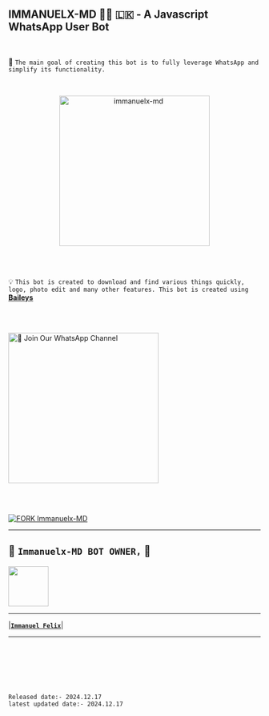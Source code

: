 <br>

## IMMANUELX-MD 👨‍💻 🇱🇰 - A Javascript WhatsApp User Bot

<br>

🔮 `The main goal of creating this bot is to fully leverage WhatsApp and simplify its functionality.`

<br>
 
  <p align="center">  
  <a href="https://telegra.ph/file/1743544c222ffd613c219.jpg">
    <img alt="immanuelx-md" height="300" src="https://telegra.ph/file/1743544c222ffd613c219.jpg">
    
  
  </a>
</p>  


<br>
<br>

💡 `This bot is created to download and find various things quickly, logo, photo edit and many other features. This bot is created using` **[Baileys](https://github.com/WhiskeySockets/Baileys)**


<br>
<br>

<a href="https://whatsapp.com/channel/0029Va5dJKyJpe8oqDXUjI3x"><img src="https://img.shields.io/badge/%F0%9F%8E%89%20Join%20Our%20WhatsApp%20Channel-black" alt="📎 Join Our WhatsApp Channel" width="300"></a>

<br>


<br>

[![FORK Immanuelx-MD](https://img.shields.io/badge/FORK%20-IMMANUELXMD-white)](https://github.com/immanuel999-felix/IMMANUELXMD/fork)


---

## 🙂 **`Immanuelx-MD BOT OWNER,`** 🥲


   <a href="https://github.com/immanuel999-felix/"><img src="https://avatars.githubusercontent.com/u/106251140?v=4" width=80 height=80></a>   

---

|**[`Immanuel Felix`](https://github.com/Immanuel999-felix)**|

---

<br>
<br>
<br>
<br>
<br>

`Released date:- 2024.12.17`
<br>
`latest updated date:- 2024.12.17`
